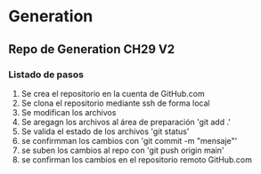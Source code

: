 # Generation
## Repo de Generation CH29 V2
### Listado de pasos

1. Se crea el repositorio en la cuenta de GitHub.com
2. Se clona el repositorio mediante ssh de forma local 
3. Se modifican los archivos
4. Se aregagn los archivos al área de preparación 'git add .'
5. Se valida el estado de los archivos 'git status'
6. se confirmman los cambios con 'git commit -m "mensaje"'
7. se suben los cambios al repo con 'git push origin main'
8. se confirman los cambios en el repositorio remoto GitHub.com
